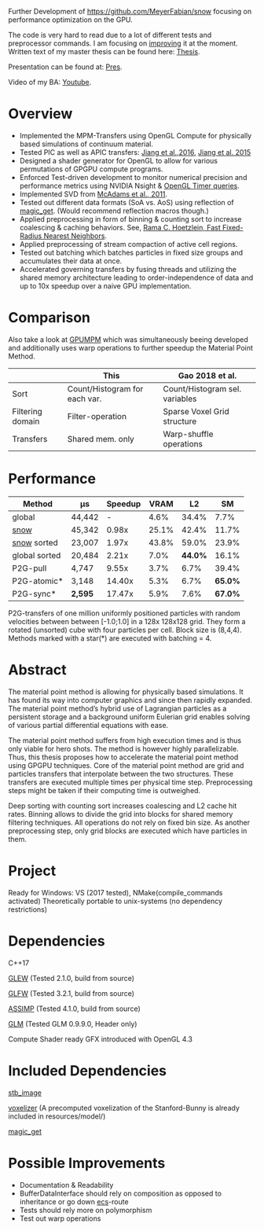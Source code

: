 Further Development of https://github.com/MeyerFabian/snow focusing on performance optimization on the GPU.

The code is very hard to read due to a lot of different tests and preprocessor commands. I am focusing on [improving](#possible-improvements) it at the moment. Written text of my master thesis can be found here: [Thesis](https://github.com/MeyerFabian/msc). 

Presentation can be found at: [Pres](https://github.com/MeyerFabian/msc/blob/master/pres/pres.pdf).

Video of my BA: [Youtube](https://www.youtube.com/watch?v=JlNf7CUW4UY).

Overview
====
  * Implemented the MPM-Transfers using OpenGL Compute for physically based simulations of continuum material.
  * Tested PIC as well as APIC transfers: [Jiang et al.,2016](https://arxiv.org/pdf/1603.06188.pdf), [Jiang et al. 2015](https://www.math.ucla.edu/~jteran/papers/JSSTS15.pdf)
  * Designed a shader generator for OpenGL to allow for various permutations of GPGPU compute programs.
  * Enforced Test-driven development to monitor numerical precision and performance metrics using NVIDIA Nsight & [OpenGL Timer queries](https://www.khronos.org/registry/OpenGL/extensions/ARB/ARB_timer_query.txt).
  * Implemented SVD from [McAdams et al., 2011](https://minds.wisconsin.edu/bitstream/handle/1793/60736/TR1690.pdf?sequence=1).
  * Tested out different data formats (SoA vs. AoS) using reflection of [magic_get](https://github.com/apolukhin/magic_get). (Would recommend reflection macros though.)
  * Applied preprocessing in form of binning \& counting sort to increase coalescing \& caching behaviors. See, [Rama C. Hoetzlein, Fast Fixed-Radius Nearest Neighbors](http://on-demand.gputechconf.com/gtc/2014/presentations/S4117-fast-fixed-radius-nearest-neighbor-gpu.pdf).
  * Applied preprocessing of stream compaction of active cell regions.
  * Tested out batching which batches particles in fixed size groups and accumulates their data at once.
  * Accelerated governing transfers by fusing threads and utilizing the shared memory architecture leading to order-independence of data and up to 10x speedup over a naive GPU implementation.
  
Comparison
====
Also take a look at [GPUMPM](https://github.com/kuiwuchn/GPUMPM) which was simultaneously beeing developed and additionally uses warp operations to further speedup the Material Point Method.

|                 | This                               | Gao 2018 et al.                |
|-----------------|------------------------------------|--------------------------------|
|Sort             | Count/Histogram for each var.      | Count/Histogram sel. variables |
|Filtering domain | Filter-operation                   | Sparse Voxel Grid structure    |
|Transfers        | Shared mem. only                   | Warp-shuffle operations        |

Performance
====

|Method                                            |μs        |Speedup |VRAM   | L2      |SM         |
|--------------------------------------------------|----------|--------|------ |---------|-----------|
|global                                            |44,442    | -      | 4.6%  |34.4%    |7.7%       |
|[snow](https://github.com/MeyerFabian/snow)       |45,342    |0.98x   |25.1%  |42.4%    |11.7%      |
|[snow](https://github.com/MeyerFabian/snow) sorted|23,007	   |1.97x   |43.8%  |59.0%    |23.9%      |
|global sorted                                     |20,484	   |2.21x   | 7.0%  |**44.0%**|16.1%      |
|P2G-pull                                          |4,747     |9.55x   | 3.7%  | 6.7%    |39.4%      |
|P2G-atomic*		                                     |3,148     |14.40x  | 5.3%  | 6.7%    |**65.0%**  |
|P2G-sync*                                         |**2,595** |17.47x  | 5.9%  | 7.6%    |**67.0%**  |

P2G-transfers of one million uniformly positioned particles with random velocities between between [-1.0;1.0] in a 128x 128x128 grid. They form a rotated (unsorted) cube with four particles per cell. Block size is (8,4,4). Methods marked with a star(*) are executed with batching = 4.

Abstract
====
The material point method is allowing for physically based simulations. It has found its way into computer graphics and since then rapidly expanded. The material point method’s hybrid use of Lagrangian particles as a persistent storage and a background uniform Eulerian grid enables solving of various partial differential equations with ease.

The material point method suffers from high execution times and is thus only viable for hero shots. The method is however highly parallelizable. Thus, this thesis proposes how to accelerate the material point method using GPGPU techniques. Core of the material point method are grid and particles transfers that interpolate between the two structures. These transfers are executed multiple times per physical time step. Preprocessing steps might be taken if their computing time is outweighed.

Deep sorting with counting sort increases coalescing and L2 cache hit rates. Binning allows to divide the grid into blocks for shared memory filtering techniques. All operations do not rely on fixed bin size. As another preprocessing step, only grid blocks are executed which have particles in them.

Project
====
Ready for Windows:  VS (2017 tested), NMake(compile_commands activated)
Theoretically portable to unix-systems (no dependency restrictions)

Dependencies
===
C++17

[GLEW](http://glew.sourceforge.net/) (Tested 2.1.0, build from source)

[GLFW](http://www.glfw.org/) (Tested 3.2.1, build from source)

[ASSIMP](http://www.assimp.org/index.php/downloads) (Tested 4.1.0, build from source)

[GLM](https://glm.g-truc.net/0.9.9/index.html) (Tested GLM 0.9.9.0, Header only)

Compute Shader ready GFX introduced with OpenGL 4.3

Included Dependencies
===
[stb_image](https://github.com/nothings/stb/blob/master/stb_image.h)

[voxelizer](https://github.com/takagi/cl-voxelize/) (A precomputed voxelization of the Stanford-Bunny is already included in resources/model/)

[magic_get](https://github.com/apolukhin/magic_get)

Possible Improvements
====
  * Documentation & Readability
  * BufferDataInterface should rely on composition as opposed to inheritance or go down [ecs](https://en.wikipedia.org/wiki/Entity_component_system)-route  
  * Tests should rely more on polymorphism 
  * Test out warp operations
